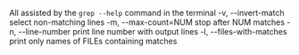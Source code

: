 All assisted by the `grep --help` command in the terminal
-v, --invert-match        select non-matching lines
-m, --max-count=NUM       stop after NUM matches
-n, --line-number         print line number with output lines
-l, --files-with-matches  print only names of FILEs containing matches
